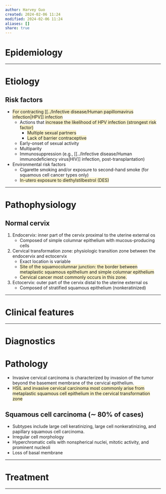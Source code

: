 ```yaml
---
author: Harvey Guo
created: 2024-02-06 11:24
modified: 2024-02-06 11:24
aliases: []
share: true
---
```

# Epidemiology


---
# Etiology
## Risk factors
- <span style="background:rgba(240, 200, 0, 0.2)">For contracting [[../Infective disease/Human papillomavirus infection|HPV]] infection</span>
	- Actions that <span style="background:rgba(240, 200, 0, 0.2)">increase the likelihood of HPV infection (strongest risk factor)</span>
		- <span style="background:rgba(240, 200, 0, 0.2)">Multiple sexual partners </span>
		- <span style="background:rgba(240, 200, 0, 0.2)">Lack of barrier contraceptive</span>
	- Early-onset of sexual activity
	- Multiparity
	- Immunosuppression (e.g., [[../Infective disease/Human immunodeficiency virus|HIV]] infection, post-transplantation)
- Environmental risk factors
	- Cigarette smoking and/or exposure to second-hand smoke (for squamous cell cancer types only) 
	- <span style="background:rgba(240, 200, 0, 0.2)">In-utero exposure to diethylstilbestrol (DES)</span>

---
# Pathophysiology
## Normal cervix
1. Endocervix: inner part of the cervix proximal to the uterine external os
	- Composed of simple columnar epithelium with mucous-producing cells
2. Cervical transformation zone: physiologic transition zone between the endocervix and ectocervix
	- Exact location is variable
	- <span style="background:rgba(240, 200, 0, 0.2)">Site of the squamocolumnar junction: the border between metaplastic squamous epithelium and simple columnar epithelium</span>
	- <span style="background:rgba(240, 200, 0, 0.2)">Cervical cancer most commonly occurs in this zone.</span>
3. Ectocervix: outer part of the cervix distal to the uterine external os
	- Composed of stratified squamous epithelium (nonkeratinized)

---
# Clinical features


---
# Diagnostics

# Pathology
- Invasive cervical carcinoma is characterized by invasion of the tumor beyond the basement membrane of the cervical epithelium.
- <span style="background:rgba(240, 200, 0, 0.2)">HSIL and invasive cervical carcinoma most commonly arise from metaplastic squamous cell epithelium in the cervical transformation zone</span>
## Squamous cell carcinoma (∼ 80% of cases)
- Subtypes include large cell keratinizing, large cell nonkeratinizing, and papillary squamous cell carcinoma.
- Irregular cell morphology
- Hyperchromatic cells with nonspherical nuclei, mitotic activity, and prominent nucleoli
- Loss of basal membrane

---
# Treatment


---
